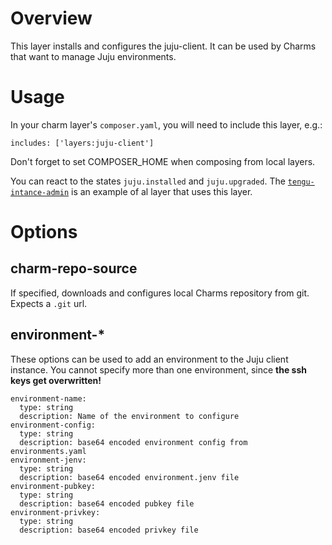 # Overview

This layer installs and configures the juju-client. It can be used by Charms that want to manage Juju environments.


# Usage

In your charm layer's `composer.yaml`, you will need to include this layer, e.g.:

    includes: ['layers:juju-client']

Don't forget to set COMPOSER_HOME when composing from local layers.

You can react to the states `juju.installed` and `juju.upgraded`. The [`tengu-intance-admin`](https://github.com/galgalesh/tengu-charms/tree/master/charms/layers/tengu-instance-admin) is an example of al layer that uses this layer.

# Options

## charm-repo-source

If specified, downloads and configures local Charms repository from git. Expects a `.git` url.

## environment-*

These options can be used to add an environment to the Juju client instance. You cannot specify more than one environment, since **the ssh keys get overwritten!**

    environment-name:
      type: string
      description: Name of the environment to configure
    environment-config:
      type: string
      description: base64 encoded environment config from environments.yaml
    environment-jenv:
      type: string
      description: base64 encoded environment.jenv file
    environment-pubkey:
      type: string
      description: base64 encoded pubkey file
    environment-privkey:
      type: string
      description: base64 encoded privkey file


[reactive]: http://pythonhosted.org/charms.reactive/
